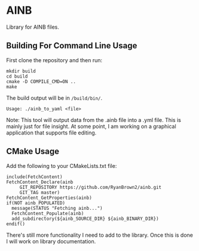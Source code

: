 # AINB
Library for AINB files.

## Building For Command Line Usage
First clone the repository and then run:
```
mkdir build
cd build
cmake -D COMPILE_CMD=ON ..
make
```
The build output will be in `/build/bin/`.
```
Usage: ./ainb_to_yaml <file>
```

Note: This tool will output data from the .ainb file into a .yml file. This is mainly just for file insight. At some point, I am working on a graphical application that supports file editing.

## CMake Usage
Add the following to your CMakeLists.txt file:
```
include(FetchContent)
FetchContent_Declare(ainb
	 GIT_REPOSITORY https://github.com/RyanBrown2/ainb.git
	 GIT_TAG master)
FetchContent_GetProperties(ainb)
if(NOT ainb_POPULATED)
  message(STATUS "Fetching ainb...")
  FetchContent_Populate(ainb)
  add_subdirectory(${ainb_SOURCE_DIR} ${ainb_BINARY_DIR})
endif()
```

There's still more functionality I need to add to the library. Once this is done I will work on library documentation.
